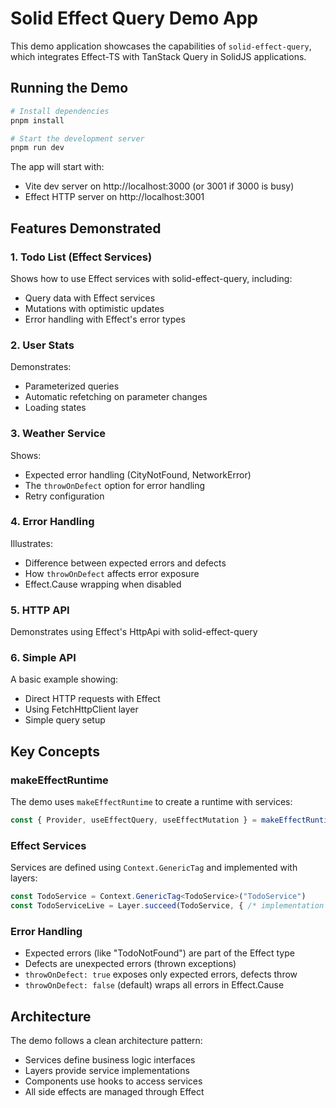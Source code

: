 # Solid Effect Query Demo App

This demo application showcases the capabilities of `solid-effect-query`, which integrates Effect-TS with TanStack Query in SolidJS applications.

## Running the Demo

```bash
# Install dependencies
pnpm install

# Start the development server
pnpm run dev
```

The app will start with:
- Vite dev server on http://localhost:3000 (or 3001 if 3000 is busy)
- Effect HTTP server on http://localhost:3001

## Features Demonstrated

### 1. Todo List (Effect Services)
Shows how to use Effect services with solid-effect-query, including:
- Query data with Effect services
- Mutations with optimistic updates
- Error handling with Effect's error types

### 2. User Stats
Demonstrates:
- Parameterized queries
- Automatic refetching on parameter changes
- Loading states

### 3. Weather Service
Shows:
- Expected error handling (CityNotFound, NetworkError)
- The `throwOnDefect` option for error handling
- Retry configuration

### 4. Error Handling
Illustrates:
- Difference between expected errors and defects
- How `throwOnDefect` affects error exposure
- Effect.Cause wrapping when disabled

### 5. HTTP API
Demonstrates using Effect's HttpApi with solid-effect-query

### 6. Simple API
A basic example showing:
- Direct HTTP requests with Effect
- Using FetchHttpClient layer
- Simple query setup

## Key Concepts

### makeEffectRuntime
The demo uses `makeEffectRuntime` to create a runtime with services:

```typescript
const { Provider, useEffectQuery, useEffectMutation } = makeEffectRuntime(() => MainLayer)
```

### Effect Services
Services are defined using `Context.GenericTag` and implemented with layers:

```typescript
const TodoService = Context.GenericTag<TodoService>("TodoService")
const TodoServiceLive = Layer.succeed(TodoService, { /* implementation */ })
```

### Error Handling
- Expected errors (like "TodoNotFound") are part of the Effect type
- Defects are unexpected errors (thrown exceptions)
- `throwOnDefect: true` exposes only expected errors, defects throw
- `throwOnDefect: false` (default) wraps all errors in Effect.Cause

## Architecture

The demo follows a clean architecture pattern:
- Services define business logic interfaces
- Layers provide service implementations
- Components use hooks to access services
- All side effects are managed through Effect